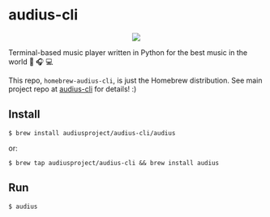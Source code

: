 # audius-cli

<p align="center"><img src="demo.gif?raw=true"/></p>

Terminal-based music player written in Python for the best music in the world 🎵 🎧 💻

This repo, `homebrew-audius-cli`, is just the Homebrew distribution. See main project repo at [audius-cli](https://github.com/AudiusProject/audius-cli) for details! :)

## Install

```
$ brew install audiusproject/audius-cli/audius
```

or:

```
$ brew tap audiusproject/audius-cli && brew install audius
```

## Run

```
$ audius
```
